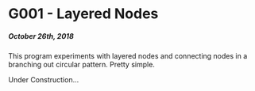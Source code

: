 # G001 - Layered Nodes
##### October 26th, 2018

This program experiments with layered nodes and connecting nodes in a branching out circular pattern. Pretty simple.

Under Construction...
